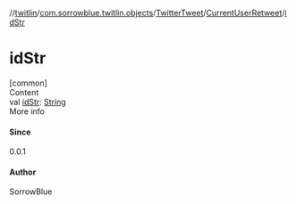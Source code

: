 //[twitlin](../../../index.md)/[com.sorrowblue.twitlin.objects](../../index.md)/[TwitterTweet](../index.md)/[CurrentUserRetweet](index.md)/[idStr](id-str.md)



# idStr  
[common]  
Content  
val [idStr](id-str.md): [String](https://kotlinlang.org/api/latest/jvm/stdlib/kotlin/-string/index.html)  
More info  


#### Since  


0.0.1



#### Author  


SorrowBlue

  



